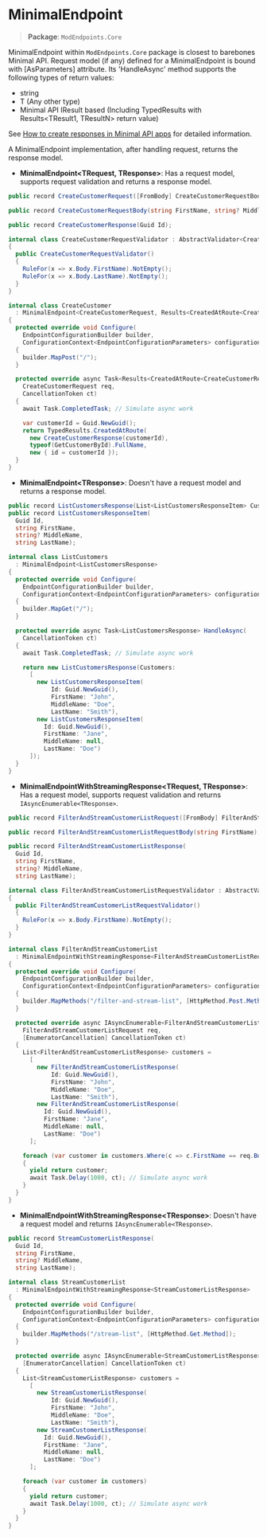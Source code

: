 # MinimalEndpoint

>**Package**: `ModEndpoints.Core`

MinimalEndpoint within `ModEndpoints.Core` package is closest to barebones Minimal API. Request model (if any) defined for a MinimalEndpoint is bound with [AsParameters] attribute. Its 'HandleAsync' method supports the following types of return values:

- string
- T (Any other type)
- Minimal API IResult based (Including TypedResults with Results<TResult1, TResultN> return value)

See [How to create responses in Minimal API apps](https://learn.microsoft.com/en-us/aspnet/core/fundamentals/minimal-apis/responses?view=aspnetcore-8.0) for detailed information.

A MinimalEndpoint implementation, after handling request, returns the response model.

- **MinimalEndpoint&lt;TRequest, TResponse&gt;**: Has a request model, supports request validation and returns a response model.
``` csharp
public record CreateCustomerRequest([FromBody] CreateCustomerRequestBody Body);

public record CreateCustomerRequestBody(string FirstName, string? MiddleName, string LastName);

public record CreateCustomerResponse(Guid Id);

internal class CreateCustomerRequestValidator : AbstractValidator<CreateCustomerRequest>
{
  public CreateCustomerRequestValidator()
  {
    RuleFor(x => x.Body.FirstName).NotEmpty();
    RuleFor(x => x.Body.LastName).NotEmpty();
  }
}

internal class CreateCustomer
  : MinimalEndpoint<CreateCustomerRequest, Results<CreatedAtRoute<CreateCustomerResponse>, ValidationProblem, ProblemHttpResult>>
{
  protected override void Configure(
    EndpointConfigurationBuilder builder,
    ConfigurationContext<EndpointConfigurationParameters> configurationContext)
  {
    builder.MapPost("/");
  }

  protected override async Task<Results<CreatedAtRoute<CreateCustomerResponse>, ValidationProblem, ProblemHttpResult>> HandleAsync(
    CreateCustomerRequest req,
    CancellationToken ct)
  {
    await Task.CompletedTask; // Simulate async work

    var customerId = Guid.NewGuid();
    return TypedResults.CreatedAtRoute(
      new CreateCustomerResponse(customerId),
      typeof(GetCustomerById).FullName,
      new { id = customerId });
  }
}
```

- **MinimalEndpoint&lt;TResponse&gt;**: Doesn't have a request model and returns a response model.
``` csharp
public record ListCustomersResponse(List<ListCustomersResponseItem> Customers);
public record ListCustomersResponseItem(
  Guid Id,
  string FirstName,
  string? MiddleName,
  string LastName);

internal class ListCustomers
  : MinimalEndpoint<ListCustomersResponse>
{
  protected override void Configure(
    EndpointConfigurationBuilder builder,
    ConfigurationContext<EndpointConfigurationParameters> configurationContext)
  {
    builder.MapGet("/");
  }

  protected override async Task<ListCustomersResponse> HandleAsync(
    CancellationToken ct)
  {
    await Task.CompletedTask; // Simulate async work

    return new ListCustomersResponse(Customers:
      [
        new ListCustomersResponseItem(
            Id: Guid.NewGuid(),
            FirstName: "John",
            MiddleName: "Doe",
            LastName: "Smith"),
        new ListCustomersResponseItem(
          Id: Guid.NewGuid(),
          FirstName: "Jane",
          MiddleName: null,
          LastName: "Doe")
      ]);
  }
}
```

- **MinimalEndpointWithStreamingResponse&lt;TRequest, TResponse&gt;**: Has a request model, supports request validation and returns `IAsyncEnumerable<TResponse>`.
``` csharp
public record FilterAndStreamCustomerListRequest([FromBody] FilterAndStreamCustomerListRequestBody Body);

public record FilterAndStreamCustomerListRequestBody(string FirstName);

public record FilterAndStreamCustomerListResponse(
  Guid Id,
  string FirstName,
  string? MiddleName,
  string LastName);

internal class FilterAndStreamCustomerListRequestValidator : AbstractValidator<FilterAndStreamCustomerListRequest>
{
  public FilterAndStreamCustomerListRequestValidator()
  {
    RuleFor(x => x.Body.FirstName).NotEmpty();
  }
}

internal class FilterAndStreamCustomerList
  : MinimalEndpointWithStreamingResponse<FilterAndStreamCustomerListRequest, FilterAndStreamCustomerListResponse>
{
  protected override void Configure(
    EndpointConfigurationBuilder builder,
    ConfigurationContext<EndpointConfigurationParameters> configurationContext)
  {
    builder.MapMethods("/filter-and-stream-list", [HttpMethod.Post.Method]);
  }

  protected override async IAsyncEnumerable<FilterAndStreamCustomerListResponse> HandleAsync(
    FilterAndStreamCustomerListRequest req,
    [EnumeratorCancellation] CancellationToken ct)
  {
    List<FilterAndStreamCustomerListResponse> customers =
      [
        new FilterAndStreamCustomerListResponse(
            Id: Guid.NewGuid(),
            FirstName: "John",
            MiddleName: "Doe",
            LastName: "Smith"),
        new FilterAndStreamCustomerListResponse(
          Id: Guid.NewGuid(),
          FirstName: "Jane",
          MiddleName: null,
          LastName: "Doe")
      ];

    foreach (var customer in customers.Where(c => c.FirstName == req.Body.FirstName))
    {
      yield return customer;
      await Task.Delay(1000, ct); // Simulate async work
    }
  }
}
```

- **MinimalEndpointWithStreamingResponse&lt;TResponse&gt;**: Doesn't have a request model and returns `IAsyncEnumerable<TResponse>`.
``` csharp
public record StreamCustomerListResponse(
  Guid Id,
  string FirstName,
  string? MiddleName,
  string LastName);

internal class StreamCustomerList
  : MinimalEndpointWithStreamingResponse<StreamCustomerListResponse>
{
  protected override void Configure(
    EndpointConfigurationBuilder builder,
    ConfigurationContext<EndpointConfigurationParameters> configurationContext)
  {
    builder.MapMethods("/stream-list", [HttpMethod.Get.Method]);
  }

  protected override async IAsyncEnumerable<StreamCustomerListResponse> HandleAsync(
    [EnumeratorCancellation] CancellationToken ct)
  {
    List<StreamCustomerListResponse> customers =
      [
        new StreamCustomerListResponse(
            Id: Guid.NewGuid(),
            FirstName: "John",
            MiddleName: "Doe",
            LastName: "Smith"),
        new StreamCustomerListResponse(
          Id: Guid.NewGuid(),
          FirstName: "Jane",
          MiddleName: null,
          LastName: "Doe")
      ];

    foreach (var customer in customers)
    {
      yield return customer;
      await Task.Delay(1000, ct); // Simulate async work
    }
  }
}
```
